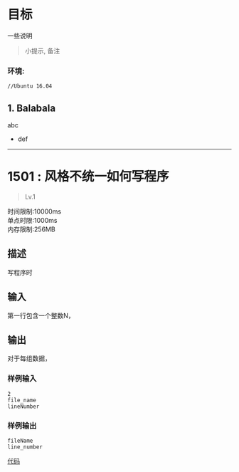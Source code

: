 # 目标

一些说明

> 小提示, 备注

### 环境:
    //Ubuntu 16.04

## 1. Balabala

abc
  + def

- - - - - - -

# 1501 : 风格不统一如何写程序
>Lv.1  

时间限制:10000ms  
单点时限:1000ms  
内存限制:256MB  

## 描述
写程序时

## 输入
第一行包含一个整数N，

## 输出
对于每组数据，

### 样例输入
    2  
    file_name  
    lineNumber 

### 样例输出
    fileName  
    line_number
    
[代码]()